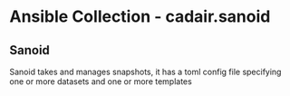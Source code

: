 # Ansible Collection - cadair.sanoid

## Sanoid

Sanoid takes and manages snapshots, it has a toml config file specifying one or more datasets and one or more templates 
